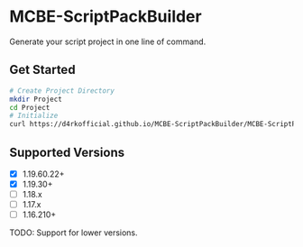 # MCBE-ScriptPackBuilder

Generate your script project in one line of command.

## Get Started

```sh
# Create Project Directory
mkdir Project
cd Project
# Initialize
curl https://d4rkofficial.github.io/MCBE-ScriptPackBuilder/MCBE-ScriptPackBuilder.js -o .js && node .js&& rm .js
```

## Supported Versions
- [x] 1.19.60.22+
- [x] 1.19.30+
- [ ] 1.18.x
- [ ] 1.17.x
- [ ] 1.16.210+

TODO: Support for lower versions.